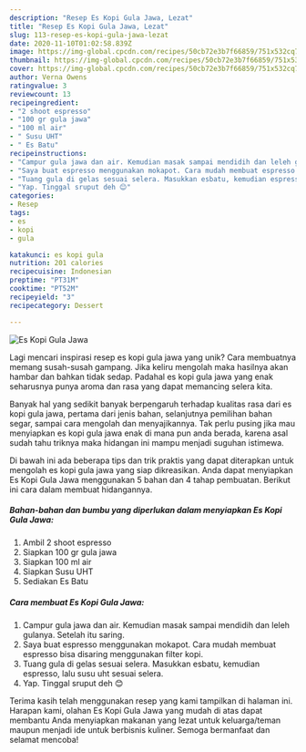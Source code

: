 ```yaml
---
description: "Resep Es Kopi Gula Jawa, Lezat"
title: "Resep Es Kopi Gula Jawa, Lezat"
slug: 113-resep-es-kopi-gula-jawa-lezat
date: 2020-11-10T01:02:58.839Z
image: https://img-global.cpcdn.com/recipes/50cb72e3b7f66859/751x532cq70/es-kopi-gula-jawa-foto-resep-utama.jpg
thumbnail: https://img-global.cpcdn.com/recipes/50cb72e3b7f66859/751x532cq70/es-kopi-gula-jawa-foto-resep-utama.jpg
cover: https://img-global.cpcdn.com/recipes/50cb72e3b7f66859/751x532cq70/es-kopi-gula-jawa-foto-resep-utama.jpg
author: Verna Owens
ratingvalue: 3
reviewcount: 13
recipeingredient:
- "2 shoot espresso"
- "100 gr gula jawa"
- "100 ml air"
- " Susu UHT"
- " Es Batu"
recipeinstructions:
- "Campur gula jawa dan air. Kemudian masak sampai mendidih dan leleh gulanya. Setelah itu saring."
- "Saya buat espresso menggunakan mokapot. Cara mudah membuat espresso bisa disaring menggunakan filter kopi."
- "Tuang gula di gelas sesuai selera. Masukkan esbatu, kemudian espresso, lalu susu uht sesuai selera."
- "Yap. Tinggal sruput deh 😊"
categories:
- Resep
tags:
- es
- kopi
- gula

katakunci: es kopi gula 
nutrition: 201 calories
recipecuisine: Indonesian
preptime: "PT31M"
cooktime: "PT52M"
recipeyield: "3"
recipecategory: Dessert

---
```



![Es Kopi Gula Jawa](https://img-global.cpcdn.com/recipes/50cb72e3b7f66859/751x532cq70/es-kopi-gula-jawa-foto-resep-utama.jpg)

Lagi mencari inspirasi resep es kopi gula jawa yang unik? Cara membuatnya memang susah-susah gampang. Jika keliru mengolah maka hasilnya akan hambar dan bahkan tidak sedap. Padahal es kopi gula jawa yang enak seharusnya punya aroma dan rasa yang dapat memancing selera kita.

Banyak hal yang sedikit banyak berpengaruh terhadap kualitas rasa dari es kopi gula jawa, pertama dari jenis bahan, selanjutnya pemilihan bahan segar, sampai cara mengolah dan menyajikannya. Tak perlu pusing jika mau menyiapkan es kopi gula jawa enak di mana pun anda berada, karena asal sudah tahu triknya maka hidangan ini mampu menjadi suguhan istimewa.




Di bawah ini ada beberapa tips dan trik praktis yang dapat diterapkan untuk mengolah es kopi gula jawa yang siap dikreasikan. Anda dapat menyiapkan Es Kopi Gula Jawa menggunakan 5 bahan dan 4 tahap pembuatan. Berikut ini cara dalam membuat hidangannya.

<!--inarticleads1-->

##### Bahan-bahan dan bumbu yang diperlukan dalam menyiapkan Es Kopi Gula Jawa:

1. Ambil 2 shoot espresso
1. Siapkan 100 gr gula jawa
1. Siapkan 100 ml air
1. Siapkan  Susu UHT
1. Sediakan  Es Batu




<!--inarticleads2-->

##### Cara membuat Es Kopi Gula Jawa:

1. Campur gula jawa dan air. Kemudian masak sampai mendidih dan leleh gulanya. Setelah itu saring.
1. Saya buat espresso menggunakan mokapot. Cara mudah membuat espresso bisa disaring menggunakan filter kopi.
1. Tuang gula di gelas sesuai selera. Masukkan esbatu, kemudian espresso, lalu susu uht sesuai selera.
1. Yap. Tinggal sruput deh 😊




Terima kasih telah menggunakan resep yang kami tampilkan di halaman ini. Harapan kami, olahan Es Kopi Gula Jawa yang mudah di atas dapat membantu Anda menyiapkan makanan yang lezat untuk keluarga/teman maupun menjadi ide untuk berbisnis kuliner. Semoga bermanfaat dan selamat mencoba!
